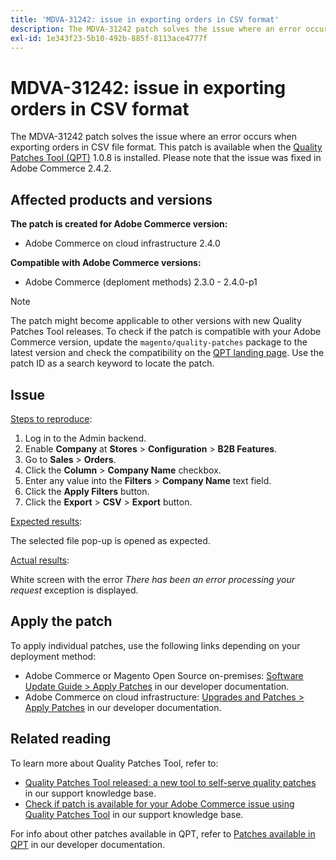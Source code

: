 ```yaml
---
title: 'MDVA-31242: issue in exporting orders in CSV format'
description: The MDVA-31242 patch solves the issue where an error occurs when exporting orders in CSV file format. This patch is available when the [Quality Patches Tool (QPT)](/help/announcements/adobe-commerce-announcements/magento-quality-patches-released-new-tool-to-self-serve-quality-patches.md) 1.0.8 is installed. Please note that the issue was fixed in Adobe Commerce 2.4.2.
exl-id: 1e343f23-5b10-492b-885f-8113ace4777f
---
```

# MDVA-31242: issue in exporting orders in CSV format

The MDVA-31242 patch solves the issue where an error occurs when exporting orders in CSV file format. This patch is available when the [Quality Patches Tool (QPT)](/help/announcements/adobe-commerce-announcements/magento-quality-patches-released-new-tool-to-self-serve-quality-patches.md) 1.0.8 is installed. Please note that the issue was fixed in Adobe Commerce 2.4.2.

## Affected products and versions

**The patch is created for Adobe Commerce version:**

* Adobe Commerce on cloud infrastructure 2.4.0

**Compatible with Adobe Commerce versions:**

* Adobe Commerce (deploment methods) 2.3.0 - 2.4.0-p1

>[!NOTE]
>
>The patch might become applicable to other versions with new Quality Patches Tool releases. To check if the patch is compatible with your Adobe Commerce version, update the `magento/quality-patches` package to the latest version and check the compatibility on the [QPT landing page](https://devdocs.magento.com/quality-patches/tool.html#patch-grid). Use the patch ID as a search keyword to locate the patch.

## Issue

<u>Steps to reproduce</u>:

1. Log in to the Admin backend.
1. Enable **Company** at **Stores** > **Configuration** > **B2B Features**.
1. Go to **Sales** > **Orders**.
1. Click the **Column** > **Company Name** checkbox.
1. Enter any value into the **Filters** > **Company Name** text field.
1. Click the **Apply Filters** button.
1. Click the **Export** > **CSV** > **Export** button.

<u>Expected results</u>:

The selected file pop-up is opened as expected.

<u>Actual results</u>:

White screen with the error *There has been an error processing your request* exception is displayed.

## Apply the patch

To apply individual patches, use the following links depending on your deployment method:

* Adobe Commerce or Magento Open Source on-premises: [Software Update Guide > Apply Patches](https://devdocs.magento.com/guides/v2.4/comp-mgr/patching/mqp.html) in our developer documentation.
* Adobe Commerce on cloud infrastructure: [Upgrades and Patches > Apply Patches](https://devdocs.magento.com/cloud/project/project-patch.html) in our developer documentation.

## Related reading

To learn more about Quality Patches Tool, refer to:

* [Quality Patches Tool released: a new tool to self-serve quality patches](/help/announcements/adobe-commerce-announcements/magento-quality-patches-released-new-tool-to-self-serve-quality-patches.md) in our support knowledge base.
* [Check if patch is available for your Adobe Commerce issue using Quality Patches Tool](/help/support-tools/patches-available-in-qpt-tool/check-patch-for-magento-issue-with-magento-quality-patches.md) in our support knowledge base.

For info about other patches available in QPT, refer to [Patches available in QPT](https://devdocs.magento.com/quality-patches/tool.html#patch-grid) in our developer documentation.
